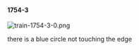#### 1754-3
![train-1754-3-0.png](https://github.com/lil-lab/nlvr/raw/master/nlvr/train/images/65/train-1754-3-0.png "train-1754-3-0.png")

there is a blue circle not touching the edge